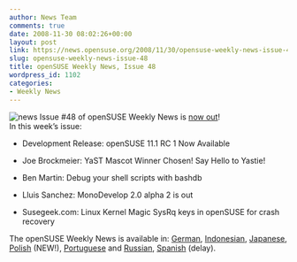 ```yaml
---
author: News Team
comments: true
date: 2008-11-30 08:02:26+00:00
layout: post
link: https://news.opensuse.org/2008/11/30/opensuse-weekly-news-issue-48/
slug: opensuse-weekly-news-issue-48
title: openSUSE Weekly News, Issue 48
wordpress_id: 1102
categories:
- Weekly News
---
```


![news](//news.opensuse.org/wp-content/uploads/2007/11/knewsticker.png) Issue #48 of openSUSE Weekly News is [now out](//en.opensuse.org/OpenSUSE_Weekly_News/48)!  
In this week’s issue:


  *  Development Release: openSUSE 11.1 RC 1 Now Available

  * Joe Brockmeier: YaST Mascot Winner Chosen! Say Hello to Yastie!

  * Ben Martin: Debug your shell scripts with bashdb 

  * Lluis Sanchez: MonoDevelop 2.0 alpha 2 is out

  * Susegeek.com: Linux Kernel Magic SysRq keys in openSUSE for crash recovery 





The openSUSE Weekly News is available in: 
[German](//de.opensuse.org/OpenSUSE-Wochenschau/48), 
[Indonesian](//en.opensuse.org/OpenSUSE_Weekly_News/48/indonesian), 
[Japanese](//ja.opensuse.org/OpenSUSE_Weekly_News/48), 
[Polish](//pl.opensuse.org/Tygodnik_openSUSE/48)   (NEW!), 
[Portuguese](//pt.opensuse.org/Not%C3%ADcias_da_semana_no_openSUSE/48) and 
[Russian](//ru.opensuse.org/%D0%95%D0%B6%D0%B5%D0%BD%D0%B5%D0%B4%D0%B5%D0%BB%D1%8C%D0%BD%D1%8B%D0%B5_%D0%BD%D0%BE%D0%B2%D0%BE%D1%81%D1%82%D0%B8_openSUSE/48), 
[Spanish](//es.opensuse.org/OpenSUSE_Noticias_Semanales/48) (delay).

